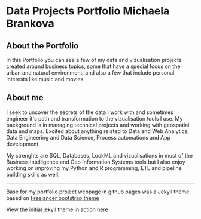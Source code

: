 Data Projects Portfolio Michaela Brankova
=========================

## About the Portfolio

In this Portfolio you can see a few of my data and vizualisation projects created around business topics, 
some that have a special focus on the urban and natural environment, and also a few that include personal interests like music and movies.

## About me
I seek to uncover the secrets of the data I work with and sometimes engineer it's path and transformation to the vizualisation tools I use. 
My background is in managing technical projects and working with geospatial data and maps. Excited about anything related to Data and Web Analytics, 
Data Engineering and Data Science, Process automations and App development.

My strenghts are SQL, Databases, LookML and vizualisations in most of the Business Intelligence and Geo Information Systems tools but I also enjoy 
working on improving my Python and R programming, ETL and pipeline building skills as well.


---------
Base for my portfolio project webpage in github pages was a Jekyll theme based on [Freelancer bootstrap theme ](http://startbootstrap.com/template-overviews/freelancer/)

View the initial jekyll theme in action [here](https://jeromelachaud.com/freelancer-theme)
